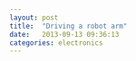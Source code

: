 ```yaml
---
layout: post
title:  "Driving a robot arm"
date:   2013-09-13 09:36:13
categories: electronics
---
```


